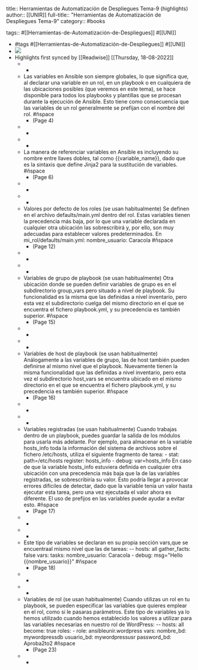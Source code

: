 title:: Herramientas de Automatización de Despliegues Tema-9 (highlights)
author:: [[UNIR]]
full-title:: "Herramientas de Automatización de Despliegues Tema-9"
category:: #books

tags:: #[[Herramientas-de-Automatización-de-Despliegues]] #[[UNI]]

- #tags #[[Herramientas-de-Automatización-de-Despliegues]] #[[UNI]]
- ![](https://readwise-assets.s3.amazonaws.com/media/uploaded_book_covers/profile_22942/4973ab6c-aee6-4f19-ba05-d87b0c77b79e.jpg)
- Highlights first synced by [[Readwise]] [[Thursday, 18-08-2022]]
	- -
	- Las variables en Ansible son  siempre globales, lo  que significa que,  al declarar una variable en un  rol, en un playbook o en cualquiera de las ubicaciones posibles (que veremos en este tema), se hace disponible para todos los playbooks y plantillas que se procesan durante la ejecución de Ansible. Esto tiene como consecuencia que las variables de un rol generalmente se prefijan con el nombre del rol. #ñspace
		- (Page 4)
	- -
	- -
	- La manera de referenciar variables en Ansible es incluyendo su nombre entre llaves dobles, tal como {{variable_name}}, dado que es la sintaxis que define Jinja2 para la sustitución  de  variables. #ñspace
		- (Page 6)
	- -
	- -
	- Valores por defecto de los roles (se usan habitualmente) Se definen en el archivo defaults/main.yml dentro del rol. Estas variables tienen la precedencia más baja, por lo que una variable declarada en cualquier otra ubicación las  sobrescribirá  y,  por  ello,  son  muy  adecuadas  para  establecer  valores predeterminados. En mi_rol/defaults/main.yml: nombre_usuario: Caracola #ñspace
		- (Page 12)
	- -
	- -
	- Variables de grupo de playbook (se usan habitualmente) Otra  ubicación  donde  se  pueden  definir  variables  de  grupo  es  en  el  subdirectorio group_vars pero situado a nivel de playbook. Su funcionalidad es la misma que las definidas  a  nivel  inventario,  pero  esta  vez  el  subdirectorio  cuelga  del  mismo directorio  en  el  que  se  encuentra  el  fichero  playbook.yml,  y  su  precedencia  es también superior. #ñspace
		- (Page 15)
	- -
	- -
	- Variables de host de playbook (se usan habitualmente) Análogamente  a  las  variables  de  grupo,  las  de  host  también  pueden  definirse  al mismo  nivel  que  el  playbook.  Nuevamente  tienen  la  misma  funcionalidad  que  las definidas a nivel inventario, pero esta vez el subdirectorio  host_vars se encuentra ubicado en el mismo directorio en el que se encuentra el fichero playbook.yml, y su precedencia es también superior. #ñspace
		- (Page 16)
	- -
	- -
	- Variables registradas (se usan habitualmente) Cuando trabajas dentro de un playbook, puedes guardar la salida de los módulos para usarla más adelante. Por ejemplo, para almacenar en la variable hosts_info toda la información del sistema de archivos sobre el fichero /etc/hosts, utiliza el siguiente fragmento de tarea: - stat: path=/etc/hosts register: hosts_info - debug: var=hosts_info En caso de que la variable hosts_info estuviera definida en cualquier otra ubicación con una precedencia más baja que la de las variables registradas, se sobrescribiría su valor. Esto podría llegar a provocar errores difíciles de detectar, dado que la variable tenía  un  valor  hasta  ejecutar  esta  tarea,  pero  una  vez  ejecutada  el  valor  ahora  es diferente. El uso de prefijos en las variables puede ayudar a evitar esto. #ñspace
		- (Page 17)
	- -
	- -
	- Este tipo de variables se declaran en su propia sección vars,que se encuentraal mismo nivel que las de tareas: -- hosts: all gather_facts: false vars: tasks: nombre_usuario: Caracola - debug: msg="Hello {{nombre_usuario}}" #ñspace
		- (Page 18)
	- -
	- -
	- Variables de rol (se usan habitualmente) Cuando utilizas un rol en tu playbook, se pueden especificar las variables que quieres emplear en el rol, como si le pasaras parámetros. Este tipo de variables ya lo hemos utilizado cuando hemos establecido los valores a utilizar para las variables necesarias en nuestro rol de WordPress: -- hosts: all become: true roles: - role: ansibleunir.wordpress vars: nombre_bd: mywordpressdb usuario_bd: mywordpressusr password_bd: Aproba2to2 #ñspace
		- (Page 23)
	- -